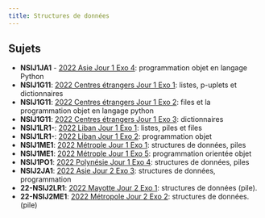 ```yaml
---
title: Structures de données
---
```


## Sujets

- **NSIJ1JA1** - [2022 Asie Jour 1 Exo 4](./pdf/22-NSIJ1JA1-exo4.pdf): programmation objet en langage Python
- **NSIJ1G11**: [2022 Centres étrangers Jour 1 Exo 1](./pdf/22-NSIJ1G11-exo1.pdf): listes, p-uplets et dictionnaires
- **NSIJ1G11**: [2022 Centres étrangers Jour 1 Exo 2](./pdf/22-NSIJ1G11-exo2.pdf): files et la programmation objet en langage python
- **NSIJ1G11**: [2022 Centres étrangers Jour 1 Exo 3](./pdf/22-NSIJ1G11-exo3.pdf): dictionnaires
- **NSIJ1LR1-**: [2022 Liban Jour 1 Exo 1](./pdf/22-NSIJ1LR1-exo1.pdf): listes, piles et files
- **NSIJ1LR1-**: [2022 Liban Jour 1 Exo 2](./pdf/22-NSIJ1LR1-exo2.pdf): programmation objet
- **NSIJ1ME1**: [2022 Métrople Jour 1 Exo 1](./pdf/22-NSIJ1ME1-exo1.pdf): structures de données, piles
- **NSIJ1ME1**: [2022 Métrople Jour 1 Exo 5](./pdf/22-NSIJ1ME1-exo5.pdf): programmation orientée objet
- **NSIJ1PO1**: [2022 Polynésie Jour 1 Exo 4](./pdf/22-NSIJ1PO1-exo4.pdf): structures de données, piles
- **NSIJ2JA1**: [2022 Asie Jour 2 Exo 3](./pdf/22-NSIJ2JA1-exo3.pdf): structures de données, programmation
- **22-NSIJ2LR1**: [2022 Mayotte Jour 2 Exo 1](./pdf/22-NSIJ2LR1-exo1.pdf): structures de données (pile).
- **22-NSIJ2ME1**: [2022 Métropole Jour 2 Exo 2](./pdf/22-NSIJ2ME1-exo2.pdf): structures de données.(pile)
